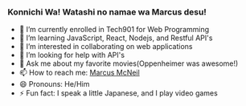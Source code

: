 ### Konnichi Wa! Watashi no namae wa Marcus desu!


- 🔭 I’m currently enrolled in Tech901 for Web Programming
- 🌱 I’m learning JavaScript, React, Nodejs, and Restful API's
- 👯 I’m interested in collaborating on web applications
- 🤔 I’m looking for help with API's
- 💬 Ask me about my favorite movies(Oppenheimer was awesome!)
- 📫 How to reach me: [Marcus McNeil](https://github.com/Marco-Senpai)
- 😄 Pronouns: He/Him
- ⚡ Fun fact: I speak a little Japanese, and I play video games

